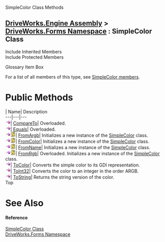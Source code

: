 SimpleColor Class Methods   
  
[DriveWorks.Engine Assembly](topic2156.md) > [DriveWorks.Forms Namespace](topic7266.md) : SimpleColor Class  
---  
  
Include Inherited Members    
Include Protected Members    


Glossary Item Box

For a list of all members of this type, see [SimpleColor members](topic8857.md).

# Public Methods

| Name| Description  
---|---|---  
![Public Method](dotnetimages/publicMethod.gif)| [CompareTo](topic8862.md)| Overloaded.   
![Public Method](dotnetimages/publicMethod.gif)| [Equals](topic8865.md)| Overloaded.   
![Public Method](dotnetimages/publicMethod.gif)![static \(Shared in Visual Basic\)](dotnetimages/static.gif)| [FromArgb](topic8868.md)| Initializes a new instance of the [SimpleColor](topic8856.md) class.   
![Public Method](dotnetimages/publicMethod.gif)![static \(Shared in Visual Basic\)](dotnetimages/static.gif)| [FromColor](topic8869.md)| Initializes a new instance of the [SimpleColor](topic8856.md) class.   
![Public Method](dotnetimages/publicMethod.gif)![static \(Shared in Visual Basic\)](dotnetimages/static.gif)| [FromName](topic8870.md)| Initializes a new instance of the [SimpleColor](topic8856.md) class.   
![Public Method](dotnetimages/publicMethod.gif)![static \(Shared in Visual Basic\)](dotnetimages/static.gif)| [FromRgb](topic8871.md)| Overloaded. Initializes a new instance of the [SimpleColor](topic8856.md) class.   
![Public Method](dotnetimages/publicMethod.gif)| [ToColor](topic8874.md)| Converts the simple color to its GDI representation.   
![Public Method](dotnetimages/publicMethod.gif)| [ToInt32](topic8875.md)| Converts the color to an integer in the order ARGB.   
![Public Method](dotnetimages/publicMethod.gif)| [ToString](topic8876.md)| Returns the string version of the color.   
Top

# See Also

#### Reference

[SimpleColor Class](topic8856.md)   
[DriveWorks.Forms Namespace](topic7266.md)


